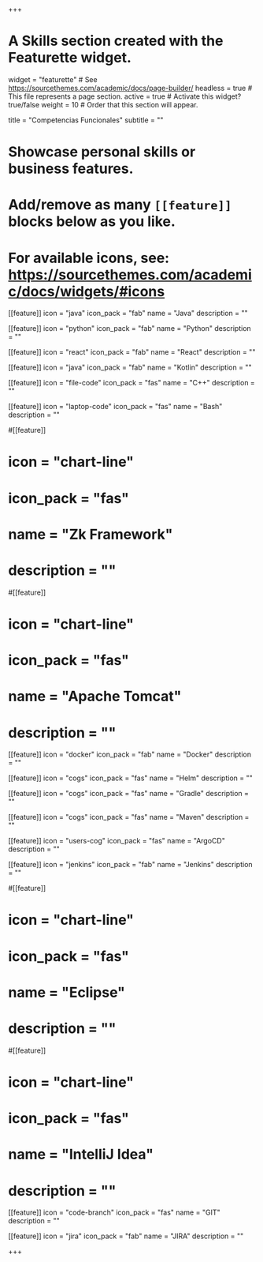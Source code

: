+++
# A Skills section created with the Featurette widget.
widget = "featurette"  # See https://sourcethemes.com/academic/docs/page-builder/
headless = true  # This file represents a page section.
active = true  # Activate this widget? true/false
weight = 10  # Order that this section will appear.

title = "Competencias Funcionales"
subtitle = ""

# Showcase personal skills or business features.
# 
# Add/remove as many `[[feature]]` blocks below as you like.
# 
# For available icons, see: https://sourcethemes.com/academic/docs/widgets/#icons

[[feature]]
icon = "java"
icon_pack = "fab"
name = "Java"
description = ""

[[feature]]
icon = "python"
icon_pack = "fab"
name = "Python"
description = ""

[[feature]]
icon = "react"
icon_pack = "fab"
name = "React"
description = ""

[[feature]]
icon = "java"
icon_pack = "fab"
name = "Kotlin"
description = ""

[[feature]]
icon = "file-code"
icon_pack = "fas"
name = "C++"
description = ""

[[feature]]
icon = "laptop-code"
icon_pack = "fas"
name = "Bash"
description = ""

#[[feature]]
#  icon = "chart-line"
#  icon_pack = "fas"
#  name = "Zk Framework"
#  description = ""

#[[feature]]
#  icon = "chart-line"
#  icon_pack = "fas"
#  name = "Apache Tomcat"
#  description = ""

[[feature]]
icon = "docker"
icon_pack = "fab"
name = "Docker"
description = ""

[[feature]]
icon = "cogs"
icon_pack = "fas"
name = "Helm"
description = ""

[[feature]]
icon = "cogs"
icon_pack = "fas"
name = "Gradle"
description = ""

[[feature]]
icon = "cogs"
icon_pack = "fas"
name = "Maven"
description = ""

[[feature]]
icon = "users-cog"
icon_pack = "fas"
name = "ArgoCD"
description = ""

[[feature]]
icon = "jenkins"
icon_pack = "fab"
name = "Jenkins"
description = ""

#[[feature]]
#  icon = "chart-line"
#  icon_pack = "fas"
#  name = "Eclipse"
#  description = ""

#[[feature]]
#  icon = "chart-line"
#  icon_pack = "fas"
#  name = "IntelliJ Idea"
#  description = ""

[[feature]]
icon = "code-branch"
icon_pack = "fas"
name = "GIT"
description = ""

[[feature]]
icon = "jira"
icon_pack = "fab"
name = "JIRA"
description = ""

+++
